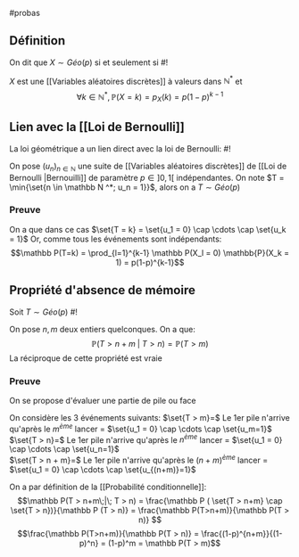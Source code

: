 #probas 
## Définition
On dit que $X \sim Géo(p)$ si et seulement si #!

$X$ est une [[Variables aléatoires discrètes]] à valeurs dans $\mathbb N ^*$ et
$$\forall k \in \mathbb N ^*, \mathbb P(X = k) = p_X(k) = p(1-p)^{k-1}$$
<!--ID: 1707731928086-->


## Lien avec la [[Loi de Bernoulli]]
La loi géométrique a un lien direct avec la loi de Bernoulli: #!

On pose $(u_n)_{n \in \mathbb N}$ une suite de [[Variables aléatoires discrètes]] de [[Loi de Bernoulli |Bernouilli]] de paramètre $p \in ]0,1[$  indépendantes.
On note $T = \min{\set{n \in \mathbb N ^*; u_n = 1}}$, alors on a $T \sim Géo(p)$
<!--ID: 1707731928094-->

### Preuve
On a que dans ce cas $\set{T = k} = \set{u_1 = 0} \cap \cdots \cap \set{u_k = 1}$ 
Or, comme tous les événements sont indépendants: 
$$\mathbb P(T=k) = \prod_{l=1}^{k-1} \mathbb P(X_l = 0) \mathbb{P}(X_k = 1) = p(1-p)^{k-1}$$



## Propriété d'absence de mémoire
Soit $T \sim Géo(p)$ #!

On pose $n, m$ deux entiers quelconques. On a que:
$$\mathbb P(T > n+m\;|\; T > n) = \mathbb P (T > m)$$
La réciproque de cette propriété est vraie
<!--ID: 1707732555568-->

### Preuve
On se propose d'évaluer une partie de pile ou face

On considère les 3 événements suivants:
$\set{T > m}=$ Le 1er pile n'arrive qu'après le $m^{ème}$ lancer = $\set{u_1 = 0} \cap \cdots \cap \set{u_m=1}$  
$\set{T > n}=$ Le 1er pile n'arrive qu'après le $n^{ème}$ lancer = $\set{u_1 = 0} \cap \cdots \cap \set{u_n=1}$  
$\set{T > n + m}=$ Le 1er pile n'arrive qu'après le $(n+m)^{ème}$ lancer = $\set{u_1 = 0} \cap \cdots \cap \set{u_{(n+m)}=1}$

On a par définition de la [[Probabilité conditionnelle]]:
$$\mathbb P(T > n+m\;|\; T > n) = \frac{\mathbb P ( \set{T > n+m} \cap \set{T > n})}{\mathbb P (T > n)} = \frac{\mathbb P(T>n+m)}{\mathbb P(T > n)} $$
$$\frac{\mathbb P(T>n+m)}{\mathbb P(T > n)} = \frac{(1-p)^{n+m}}{(1-p)^n} = (1-p)^m = \mathbb P(T > m)$$
$$\tag*{$\blacksquare$}$$
